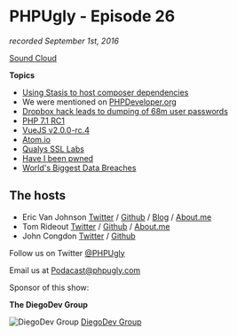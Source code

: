 # PHPUgly - Episode 26
*recorded September 1st, 2016*

[Sound Cloud](https://soundcloud.com/phpugly/episode26)

**Topics**

* [Using Stasis to host composer dependencies](https://www.sitepoint.com/local-composer-for-everyone-a-conference-friendly-satis-setup/)
* We were mentioned on [PHPDeveloper.org](http://www.phpdeveloper.org/news/24349)
* [Dropbox hack leads to dumping of 68m user passwords](https://www.theguardian.com/technology/2016/aug/31/dropbox-hack-passwords-68m-data-breach)
* [PHP 7.1 RC1](http://php.net/index.php#id2016-09-01-1)
* [VueJS v2.0.0-rc.4](https://github.com/vuejs/vue/releases/tag/v2.0.0-rc.4)
* [Atom.io](https://atom.io/)
* [Qualys SSL Labs](https://www.ssllabs.com/)
* [Have I been pwned](https://haveibeenpwned.com/)
* [World's Biggest Data Breaches](http://www.informationisbeautiful.net/visualizations/worlds-biggest-data-breaches-hacks/)

## The hosts
* Eric Van Johnson [Twitter](https://twitter.com/shocm) / [Github](https://github.com/ericvanjohnson/) / [Blog](https://www.shocm.com) / [About.me](https://about.me/shocm) 
* Tom Rideout [Twitter](https://twitter.com/realrideout) / [Github](https://github.com/trideout/) / [About.me](https://about.me/thomasrideout)
* John Congdon [Twitter](https://twitter.com/johncongdon) / [Github](https://github.com/johncongdon) 

Follow us on Twitter [@PHPUgly](https://twitter.com/phpugly) 

Email us at [Podacast@phpugly.com](mailto:podcast@phpugly.com)

Sponsor of this show:

**The DiegoDev Group**

![DiegoDev Group](http://www.diegodev.com/img/logos/DiegoDev%20Group%20300x82.png "Logo DiegoDev Group")
[DiegoDev Group](https://www.diegodev.com) 
